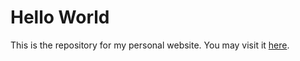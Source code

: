 # Hello World
This is the repository for my personal website. You may visit it [here](https://kichappa.github.io/).